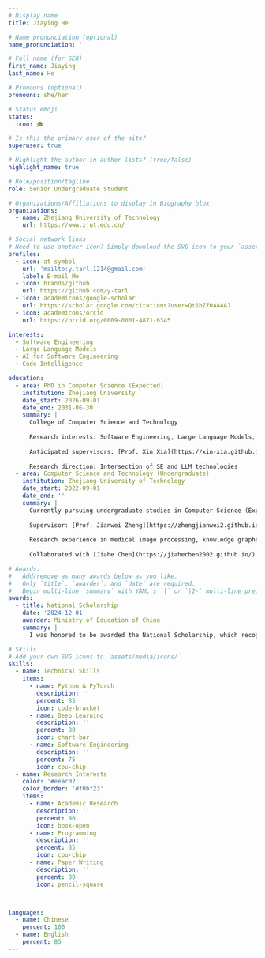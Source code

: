 ```yaml
---
# Display name
title: Jiaying He

# Name pronunciation (optional)
name_pronunciation: ''

# Full name (for SEO)
first_name: Jiaying
last_name: He

# Pronouns (optional)
pronouns: she/her

# Status emoji
status:
  icon: 🎓

# Is this the primary user of the site?
superuser: true

# Highlight the author in author lists? (true/false)
highlight_name: true

# Role/position/tagline
role: Senior Undergraduate Student

# Organizations/Affiliations to display in Biography blox
organizations:
  - name: Zhejiang University of Technology
    url: https://www.zjut.edu.cn/

# Social network links
# Need to use another icon? Simply download the SVG icon to your `assets/media/icons/` folder.
profiles:
  - icon: at-symbol
    url: 'mailto:y.tarl.1214@gmail.com'
    label: E-mail Me
  - icon: brands/github
    url: https://github.com/y-tarl
  - icon: academicons/google-scholar
    url: https://scholar.google.com/citations?user=Qt1bZf0AAAAJ
  - icon: academicons/orcid
    url: https://orcid.org/0009-0001-4871-6345

interests:
  - Software Engineering
  - Large Language Models
  - AI for Software Engineering
  - Code Intelligence

education:
  - area: PhD in Computer Science (Expected)
    institution: Zhejiang University
    date_start: 2026-09-01
    date_end: 2031-06-30
    summary: |
      College of Computer Science and Technology
      
      Research interests: Software Engineering, Large Language Models, AI for SE
      
      Anticipated supervisors: [Prof. Xin Xia](https://xin-xia.github.io/) & [Prof. Xing Hu](https://xing-hu.github.io/)
      
      Research direction: Intersection of SE and LLM technologies
  - area: Computer Science and Technology (Undergraduate)
    institution: Zhejiang University of Technology
    date_start: 2022-09-01
    date_end: ''
    summary: |
      Currently pursuing undergraduate studies in Computer Science (Expected graduation: June 2026)
      
      Supervisor: [Prof. Jianwei Zheng](https://zhengjianwei2.github.io/)
      
      Research experience in medical image processing, knowledge graphs, and vision-language models
      
      Collaborated with [Jiahe Chen](https://jiahechen2002.github.io/) (Senior researcher) on vision-language model hallucination mitigation

# Awards.
#   Add/remove as many awards below as you like.
#   Only `title`, `awarder`, and `date` are required.
#   Begin multi-line `summary` with YAML's `|` or `|2-` multi-line prefix and indent 2 spaces below.
awards:
  - title: National Scholarship
    date: '2024-12-01'
    awarder: Ministry of Education of China
    summary: |
      I was honored to be awarded the National Scholarship, which recognizes outstanding academic performance and comprehensive development among students in China.

# Skills
# Add your own SVG icons to `assets/media/icons/`
skills:
  - name: Technical Skills
    items:
      - name: Python & PyTorch
        description: ''
        percent: 85
        icon: code-bracket
      - name: Deep Learning
        description: ''
        percent: 80
        icon: chart-bar
      - name: Software Engineering
        description: ''
        percent: 75
        icon: cpu-chip
  - name: Research Interests
    color: '#eeac02'
    color_border: '#f0bf23'
    items:
      - name: Academic Research
        description: ''
        percent: 90
        icon: book-open
      - name: Programming
        description: ''
        percent: 85
        icon: cpu-chip
      - name: Paper Writing
        description: ''
        percent: 80
        icon: pencil-square



languages:
  - name: Chinese
    percent: 100
  - name: English
    percent: 85
---
```

